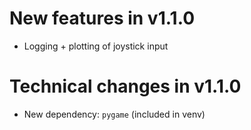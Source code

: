 # New features in v1.1.0
* Logging + plotting of joystick input

# Technical changes in v1.1.0
* New dependency: `pygame` (included in venv)